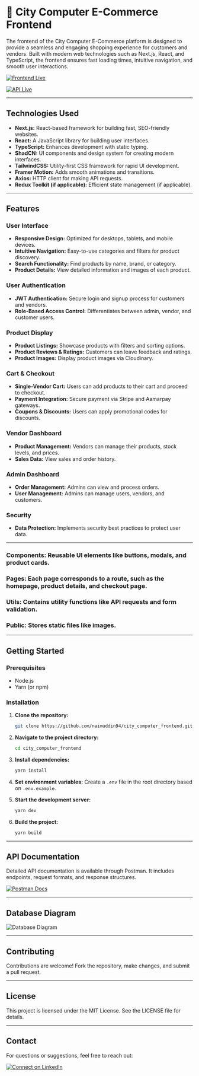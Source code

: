 # 🔗 City Computer E-Commerce Frontend

The frontend of the City Computer E-Commerce platform is designed to provide a seamless and engaging shopping experience for customers and vendors. Built with modern web technologies such as Next.js, React, and TypeScript, the frontend ensures fast loading times, intuitive navigation, and smooth user interactions.

[![Frontend Live](https://img.shields.io/badge/Frontend-Live-brightgreen?style=for-the-badge)](https://citycomputer.vercel.app/)

[![API Live](https://img.shields.io/badge/API-Live-brightgreen?style=for-the-badge)](https://citycomputersbackend.vercel.app/)

---

## **Technologies Used**

- **Next.js:** React-based framework for building fast, SEO-friendly websites.
- **React:** A JavaScript library for building user interfaces.
- **TypeScript:** Enhances development with static typing.
- **ShadCN:** UI components and design system for creating modern interfaces.
- **TailwindCSS:** Utility-first CSS framework for rapid UI development.
- **Framer Motion:** Adds smooth animations and transitions.
- **Axios:** HTTP client for making API requests.
- **Redux Toolkit (if applicable):** Efficient state management (if applicable).

---

## **Features**

### **User Interface**

- **Responsive Design:** Optimized for desktops, tablets, and mobile devices.
- **Intuitive Navigation:** Easy-to-use categories and filters for product discovery.
- **Search Functionality:** Find products by name, brand, or category.
- **Product Details:** View detailed information and images of each product.

### **User Authentication**

- **JWT Authentication:** Secure login and signup process for customers and vendors.
- **Role-Based Access Control:** Differentiates between admin, vendor, and customer users.

### **Product Display**

- **Product Listings:** Showcase products with filters and sorting options.
- **Product Reviews & Ratings:** Customers can leave feedback and ratings.
- **Product Images:** Display product images via Cloudinary.

### **Cart & Checkout**

- **Single-Vendor Cart:** Users can add products to their cart and proceed to checkout.
- **Payment Integration:** Secure payment via Stripe and Aamarpay gateways.
- **Coupons & Discounts:** Users can apply promotional codes for discounts.

### **Vendor Dashboard**

- **Product Management:** Vendors can manage their products, stock levels, and prices.
- **Sales Data:** View sales and order history.

### **Admin Dashboard**

- **Order Management:** Admins can view and process orders.
- **User Management:** Admins can manage users, vendors, and customers.

### **Security**

- **Data Protection:** Implements security best practices to protect user data.

---


### **Components:** Reusable UI elements like buttons, modals, and product cards.

### **Pages:** Each page corresponds to a route, such as the homepage, product details, and checkout page.

### **Utils:** Contains utility functions like API requests and form validation.

### **Public:** Stores static files like images.

---

## **Getting Started**

### **Prerequisites**

- Node.js
- Yarn (or npm)

### **Installation**

1. **Clone the repository:**

   ```bash
   git clone https://github.com/naimuddin94/city_computer_frontend.git
   ```

2. **Navigate to the project directory:**

   ```bash
   cd city_computer_frontend
   ```

3. **Install dependencies:**

   ```bash
   yarn install
   ```

4. **Set environment variables:**
   Create a `.env` file in the root directory based on `.env.example`.

5. **Start the development server:**

   ```bash
   yarn dev
   ```

6. **Build the project:**
   ```bash
   yarn build
   ```

---

## **API Documentation**

Detailed API documentation is available through Postman. It includes endpoints, request formats, and response structures.

[![Postman Docs](https://img.shields.io/badge/Postman-API_Docs-orange?style=for-the-badge&logo=postman)](https://documenter.getpostman.com/view/34122341/2sAYHzFhRZ)

---

## **Database Diagram**

![Database Diagram](https://res.cloudinary.com/dxoncladp/image/upload/v1734270683/city_computer_final_db_diagram_qbgbcz.png)

---

## **Contributing**

Contributions are welcome! Fork the repository, make changes, and submit a pull request.

---

## **License**

This project is licensed under the MIT License. See the LICENSE file for details.

---


## **Contact**

For questions or suggestions, feel free to reach out:

[![Connect on LinkedIn](https://img.shields.io/badge/LinkedIn-Connect-blue?style=for-the-badge&logo=linkedin)](www.linkedin.com/in/iamnaimuddin)